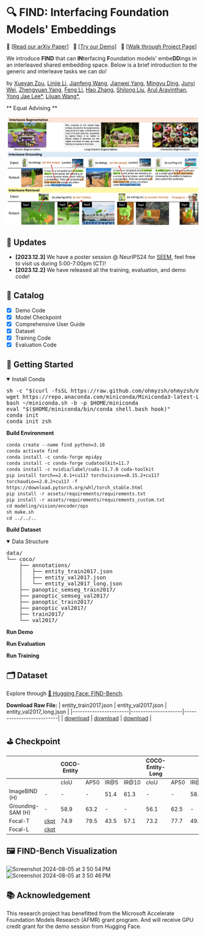 # 🔍 FIND: Interfacing Foundation Models' Embeddings
:grapes: \[[Read our arXiv Paper](https://arxiv.org/pdf/2312.07532.pdf)\] &nbsp; :apple: \[[Try our Demo](http://find.xyzou.net:6789)\] &nbsp; :orange: \[[Walk through Project Page](https://x-decoder-vl.github.io/)\]

We introduce **FIND** that can **IN**terfacing **F**oundation models' embe**DD**ings in an interleaved shared embedding space. Below is a brief introduction to the generic and interleave tasks we can do!

by [Xueyan Zou](https://maureenzou.github.io/), [Linjie Li](https://scholar.google.com/citations?user=WR875gYAAAAJ&hl=en), [Jianfeng Wang](http://jianfengwang.me/), [Jianwei Yang](https://jwyang.github.io/), [Mingyu Ding](https://dingmyu.github.io/), [Junyi Wei](https://scholar.google.com/citations?user=Kb1GL40AAAAJ&hl=en), [Zhengyuan Yang](https://zyang-ur.github.io/), [Feng Li](https://fengli-ust.github.io/), [Hao Zhang](https://scholar.google.com/citations?user=B8hPxMQAAAAJ&hl=en), [Shilong Liu](https://lsl.zone/), [Arul Aravinthan](https://www.linkedin.com/in/arul-aravinthan-414509218/), [Yong Jae Lee*](https://pages.cs.wisc.edu/~yongjaelee/), [Lijuan Wang*](https://scholar.google.com/citations?user=cDcWXuIAAAAJ&hl=zh-CN), 

** Equal Advising **

![FIND design](assets/images/teaser.jpg?raw=true)

## :rocket: Updates
* **[2023.12.3]**  We have a poster session @ NeurIPS24 for [SEEM](https://arxiv.org/pdf/2304.06718.pdf), feel free to visit us during 5:00-7:00pm (CT)!
* **[2023.12.2]**  We have released all the training, evaluation, and demo code!

## :bookmark_tabs: Catalog
- [x] Demo Code
- [x] Model Checkpoint
- [x] Comprehensive User Guide
- [x] Dataset
- [x] Training Code
- [x] Evaluation Code

## :hammer: Getting Started

<details open>
<summary>Install Conda</summary>
<pre>
sh -c "$(curl -fsSL https://raw.github.com/ohmyzsh/ohmyzsh/master/tools/install.sh)"
wget https://repo.anaconda.com/miniconda/Miniconda3-latest-Linux-x86_64.sh -O ~/miniconda.sh
bash ~/miniconda.sh -b -p $HOME/miniconda
eval "$($HOME/miniconda/bin/conda shell.bash hook)"
conda init
conda init zsh
</pre>
</details>

**Build Environment**
```
conda create --name find python=3.10
conda activate find
conda install -c conda-forge mpi4py
conda install -c conda-forge cudatoolkit=11.7
conda install -c nvidia/label/cuda-11.7.0 cuda-toolkit
pip install torch==2.0.1+cu117 torchvision==0.15.2+cu117 torchaudio==2.0.2+cu117 -f https://download.pytorch.org/whl/torch_stable.html
pip install -r assets/requirements/requirements.txt
pip install -r assets/requirements/requirements_custom.txt
cd modeling/vision/encoder/ops
sh make.sh
cd ../../..
```

**Build Dataset**
<details open>
<summary>Data Structure</summary>
<pre>
data/
└── coco/
    ├── annotations/
    │   ├── entity_train2017.json
    │   ├── entity_val2017.json
    │   └── entity_val2017_long.json
    ├── panoptic_semseg_train2017/
    ├── panoptic_semseg_val2017/
    ├── panoptic_train2017/
    ├── panoptic_val2017/
    ├── train2017/
    └── val2017/
</pre>
</details>

**Run Demo**

**Run Evaluation**

**Run Training**

## 🗂️ Dataset
Explore through [🤗 Hugging Face: FIND-Bench](https://huggingface.co/datasets/xueyanz/FIND-Bench).

**Download Raw File:**
| entity_train2017.json | entity_val2017.json | entity_val2017_long.json |
|-----------------------|---------------------|--------------------------|
| [download](https://huggingface.co/datasets/xueyanz/FIND-Bench/resolve/main/entity_train2017.json)              | [download](https://huggingface.co/datasets/xueyanz/FIND-Bench/resolve/main/entity_val2017.json)            | [download](https://huggingface.co/datasets/xueyanz/FIND-Bench/resolve/main/entity_val2017_long.json)                 |


## ⛳ Checkpoint
|                   |          | COCO-Entity |      |      |       | COCO-Entity-Long |      |      |       |
|-------------------|----------|-------------|------|------|-------|------------------|------|------|-------|
|                   |          | cIoU        | AP50 | IR@5 | IR@10 | cIoU             | AP50 | IR@5 | IR@10 |
| ImageBIND (H)     | -        | -           | -    | 51.4 | 61.3  | -                | -    | 58.7 | 68.9  |
| Grounding-SAM (H) | -        | 58.9        | 63.2 | -    | -     | 56.1             | 62.5 | -    | -     |
| Focal-T           | [ckpt](https://huggingface.co/xueyanz/FIND/resolve/main/find_focalt_llama_x640.pt) | 74.9        | 79.5 | 43.5 | 57.1  | 73.2             | 77.7 | 49.4 | 63.9  |
| Focal-L           | [ckpt](https://huggingface.co/xueyanz/FIND/resolve/main/find_focall_llama_x640.pt) |             |      |      |       |                  |      |      |       |

## :framed_picture: FIND-Bench Visualization
<img width="400" alt="Screenshot 2024-08-05 at 3 50 54 PM" src="https://github.com/user-attachments/assets/541d5761-88f9-4797-ba07-66effcdd3e45">
<img width="400" alt="Screenshot 2024-08-05 at 3 50 46 PM" src="https://github.com/user-attachments/assets/dfece581-578a-4b41-9c18-d957f5868dcb">


## 📚 Acknowledgement
This research project has benefitted from the Microsoft Accelerate Foundation Models Research (AFMR) grant program. And will receive GPU credit grant for the demo session from Hugging Face.

